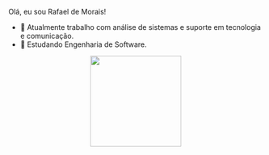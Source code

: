 Olá, eu sou Rafael de Morais!

- 🔭 Atualmente trabalho com análise de sistemas e suporte em tecnologia e comunicação.
- 🌱 Estudando Engenharia de Software.
<div align="center">
  <a href="https://github.com/rafamorais77">
  <img height="180em" src="https://github-readme-stats.vercel.app/api?username=rafamorais77&show_icons=true&theme=dark&include_all_commits=true&count_private=true"/>
</div>

